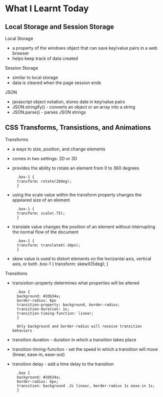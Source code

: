 # What I Learnt Today

## Local Storage and Session Storage

Local Storage

- a property of the windows object that can save key/value pairs in a web browser
- helps keep track of data created

Session Storage

- similar to local storage
- data is cleared when the page session ends

JSON

- javascript object notation, stores date in key/value pairs
- JSON.stringify() - converts an object or an array into a string
- JSON.parse() - parses JSON strings

## CSS Transforms, Transistions, and Animations

Transforms

- a ways to size, position, and change elements
- comes in two settings: 2D or 3D
- provides the ability to rotate an element from 0 to 360 degrees

        .box-1 {
        transform: rotate(20deg);
        }
- using the scale value within the transform property changes the appeared size of an element

        .box-1 {
        transform: scale(.75);
        }
- translate value changes the position of an element without interrupting the normal flow of the document

        .box-1 {
        transform: translateX(-10px);
        }
- skew value is used to distort elements on the horizantal axis, vertical axis, or both
        .box-1 {
        transform: skewX(5deg);
        }

Transitions

- transisiton-property determines what properties will be altered

        .box {
        background: #2db34a;
        border-radius: 6px
        transition-property: background, border-radius;
        transition-duration: 1s;
        transition-timing-function: linear;
        }

        Only background and border-radius will receive transition behaviors

- transition duration - duration in which a transition takes place
- transition-timing-function - set the speed in which a transition will move (linear, ease-in, ease-out)
- transition delay - add a time delay to the transition

        .box {
        background: #2db34a;
        border-radius: 6px;
        transition: background .2s linear, border-radius 1s ease-in 1s;
        }
